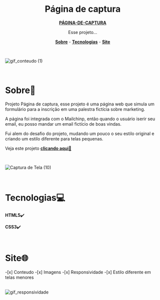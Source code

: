 <h1 align="center">Página de captura</h1>
<p align="center">
<a href="https://hiagosilvaanjos.github.io/pagina-de-captura/"><strong>PÁGINA-DE-CAPTURA</strong></a>
</p>

<p align="center">
Esse projeto...
</p>

<p align="center">
    <a href="#sobre"><strong>Sobre</strong></a> -
    <a href="#tecnologias"><strong>Tecnologias</strong></a> -
    <a href="#site"><strong>Site</strong></a> 
</p>

<br>

![gif_conteudo (1)](https://user-images.githubusercontent.com/91165415/146456826-a1179353-5b9c-4e59-b175-c02dd9a85345.gif)


<br>

<h1 id="sobre">Sobre📖</h1>
<p>
Projeto Página de captura, esse projeto é uma página web que simula um formulário para a inscrição em uma palestra fictícia sobre marketing.
</p>
<p>
A página foi integrada com o Mailchinp, então quando o usuário iserir seu email, eu posso mandar um email fictício de boas vindas.
</p>
<p>
Fui alem do desafio do projeto, mudando um pouco o seu estilo original e criando um estilo diferente para telas pequenas.
</p>
<p>
Veja este projeto <a href="https://hiagosilvaanjos.github.io/pagina-de-captura/"><strong>clicando aqui</strong>🔗</a>
</p>

<br>

![Captura de Tela (10)](https://user-images.githubusercontent.com/91165415/146291110-e628fdc6-e66e-4f08-a644-56c7fcd09b41.png)

<br>

<h1 id="tecnologias">Tecnologias💻</h1>
<p><strong>HTML5</strong>✔️</p>
<p><strong>CSS3</strong>✔️</p>

<br>

<h1 id="site">Site🌐</h1>
-[x] Conteudo
-[x] Imagens
-[x] Responsividade 
-[x] Estilo diferente em telas menores

<br>
<br>

![gif_responsividade](https://user-images.githubusercontent.com/91165415/146456833-9ef344ad-8cb9-41c5-8685-0595924c8071.gif)